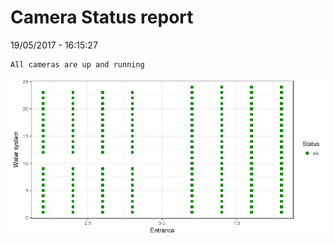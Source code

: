 Camera Status report
================
19/05/2017 - 16:15:27

    All cameras are up and running

![](camreport_files/figure-markdown_github/unnamed-chunk-2-1.png)
